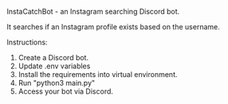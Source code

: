 InstaCatchBot - an Instagram searching Discord bot.

It searches if an Instagram profile exists based on the username.

Instructions:

1. Create a Discord bot.
2. Update .env variables
3. Install the requirements into virtual environment.
4. Run "python3 main.py"
5. Access your bot via Discord.
